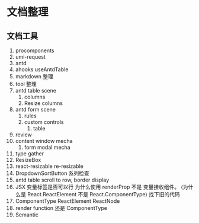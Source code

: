 # 文档整理

## 文档工具

1. procomponents
2. umi-request
3. antd
4. ahooks useAntdTable
5. markdown 整理
6. tool 整理
7. antd table scene
   1. columns
   2. Resize columns
8. antd form scene
   1. rules
   2. custom controls
      1. table
9. review
10. content window mecha
    1. form modal mecha
11. type gather
12. ResizeBox
13. react-resizable re-resizable
14. DropdownSortButton 系列检查
15. antd table scroll to row, border display
16. JSX 变量标签是否可以行 为什么使用 renderProp 不是 变量接收组件。 (为什么是 React.ReactElement 不是 React.ComponentType) 找下旧的代码
17. ComponentType ReactElement ReactNode
18. render function 还是 ComponentType
19. Semantic
